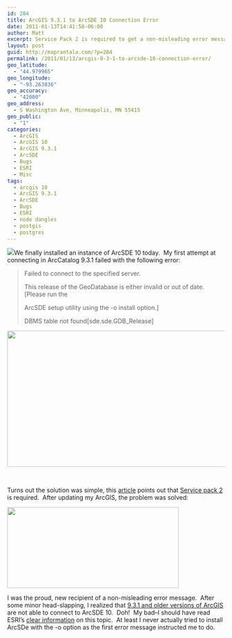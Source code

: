 ```yaml
---
id: 284
title: ArcGIS 9.3.1 to ArcSDE 10 Connection Error
date: 2011-01-13T14:41:58-06:00
author: Matt
excerpt: Service Pack 2 is required to get a non-misleading error message when failing to connect an ArcGIS 9.3.1 client to an ArcSDE 10.
layout: post
guid: http://maprantala.com/?p=284
permalink: /2011/01/13/arcgis-9-3-1-to-arcsde-10-connection-error/
geo_latitude:
  - "44.979965"
geo_longitude:
  - "-93.263836"
geo_accuracy:
  - "42000"
geo_address:
  - S Washington Ave, Minneapolis, MN 55415
geo_public:
  - "1"
categories:
  - ArcGIS
  - ArcGIS 10
  - ArcGIS 9.3.1
  - ArcSDE
  - Bugs
  - ESRI
  - Misc
tags:
  - arcgis 10
  - ArcGIS 9.3.1
  - ArcSDE
  - Bugs
  - ESRI
  - node dangles
  - postgis
  - postgres
---
```

![](/Users/mrantala/AppData/Local/Temp/moz-screenshot-7.png)We finally installed an instance of ArcSDE 10 today.  My first attempt at connecting in ArcCatalog 9.3.1 failed with the following error:

> Failed to connect to the specified server.
> 
> This release of the GeoDatabase is either invalid or out of date. [Please run the
> 
> ArcSDE setup utility using the -o install option.]
> 
> DBMS table not found[sde.sde.GDB_Release]

[<img class="alignnone size-full wp-image-288" title="ConnectError2" src="https://i0.wp.com/maprantala.com/wp-content/uploads/2011/01/connecterror2.jpg?resize=630%2C315" alt="" width="630" height="315" data-recalc-dims="1" />](https://i0.wp.com/maprantala.com/wp-content/uploads/2011/01/connecterror2.jpg)

&nbsp;

Turns out the solution was simple, this [article](http://resources.arcgis.com/content/kbase?fa=articleShow&d=37385) points out that [Service pack 2](http://resources.arcgis.com/content/patches-and-service-packs?fa=viewPatch&PID=17&MetaID=1620) is required.  After updating my ArcGIS, the problem was solved:

[<img class="aligncenter size-full wp-image-295" title="ErrorMessage" src="https://i1.wp.com/maprantala.com/wp-content/uploads/2011/01/errormessage.jpg?resize=397%2C187" alt="" width="397" height="187" data-recalc-dims="1" />](https://i1.wp.com/maprantala.com/wp-content/uploads/2011/01/errormessage.jpg)

I was the proud, new recipient of a non-misleading error message.  After some minor head-slapping, I realized that [9.3.1 and older versions of ArcGIS](http://wikis.esri.com/wiki/display/SupportCenter/ArcGIS+10+-+Product+Compatibility+Matrix+for+Clients+and+Servers+of+ArcSDE+technology+in+ArcGIS+Server) are not able to connect to ArcSDE 10.  Doh!  My bad&#8211;I should have read ESRI&#8217;s [clear information](http://help.arcgis.com/en/arcgisdesktop/10.0/help/index.html#/Compatibility_between_clients_and_geodatabases_in_PostgreSQL_when_using_an_ArcSDE_service/002p000000pw000000/) on this topic.  At least I never actually tried to install ArcSDe with the -o option as the first error message instructed me to do.

<div id="geo-post-284" class="geo geo-post" style="display: none">
  <span class="latitude">44.979965</span><span class="longitude">-93.263836</span>
</div>